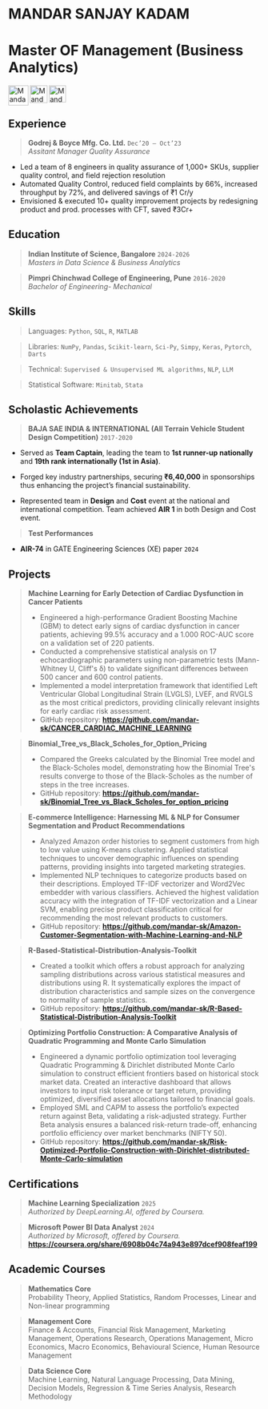 # MANDAR SANJAY KADAM
# Master OF Management (Business Analytics)

[<img align="left" alt="Mandar Kadam | Gmail" width="40px" src="https://upload.wikimedia.org/wikipedia/commons/7/7e/Gmail_icon_%282020%29.svg" />][gmail]

[<img align="left" alt="Mandar Kadam | Outlook" width="35px" src="https://upload.wikimedia.org/wikipedia/commons/d/df/Microsoft_Office_Outlook_%282018%E2%80%93present%29.svg" />][outlook]

[<img align="left" alt="Mandar Kadam | Linkedin" width="34px" src="https://upload.wikimedia.org/wikipedia/commons/thumb/c/ca/LinkedIn_logo_initials.png/240px-LinkedIn_logo_initials.png" />][linkedin]

[gmail]: mailto:mandarskkadam@gmail.com
[outlook]: mailto:mandarkadam@iisc.ac.in
[linkedin]: https://www.linkedin.com/in/mandarsk/
[kaggle]: https://www.kaggle.com/mandark6199


<br/><br/>

## Experience

> **Godrej & Boyce Mfg. Co. Ltd.** `Dec’20 – Oct’23`  
> _Assitant Manager Quality Assurance_

- Led a team of 8 engineers in quality assurance of 1,000+ SKUs, supplier quality control, and field rejection resolution
- Automated Quality Control, reduced field complaints by 66%, increased throughput by 72%, and delivered savings of ₹1 Cr/y
- Envisioned & executed 10+ quality improvement projects by redesigning product and prod. processes with CFT, saved ₹3Cr+

## Education

> **Indian Institute of Science, Bangalore** `2024-2026`  
> _Masters in Data Science & Business Analytics_

> **Pimpri Chinchwad College of Engineering, Pune** `2016-2020`  
> _Bachelor of Engineering- Mechanical_

## Skills

> Languages: `Python`, `SQL`, `R`, `MATLAB`

> Libraries: `NumPy`, `Pandas`, `Scikit-learn`, `Sci-Py`, `Simpy`, `Keras`, `Pytorch`, `Darts`

> Technical: `Supervised & Unsupervised ML algorithms`, `NLP`, `LLM`

> Statistical Software: `Minitab`, `Stata`

## Scholastic Achievements

> **BAJA SAE INDIA & INTERNATIONAL (All Terrain Vehicle Student Design Competition)** `2017-2020`

- Served as **Team Captain**, leading the team to **1st runner-up nationally** and **19th rank internationally (1st in Asia)**. 

- Forged key industry partnerships, securing **₹6,40,000** in sponsorships thus enhancing the project’s financial sustainability.

- Represented team in **Design** and **Cost** event at the national and international competition. Team achieved **AIR 1** in both Design and Cost event.

> **Test Performances**

- **AIR-74** in GATE Engineering Sciences (XE) paper `2024`

## Projects

> **Machine Learning for Early Detection of Cardiac Dysfunction in Cancer Patients** 
> - Engineered a high-performance Gradient Boosting Machine (GBM) to detect early signs of cardiac dysfunction in cancer patients, achieving 99.5% accuracy and a 1.000 ROC-AUC score on a validation set of 220 patients.
> - Conducted a comprehensive statistical analysis on 17 echocardiographic parameters using non-parametric tests (Mann-Whitney U, Cliff's δ) to validate significant differences between 500 cancer and 600 control patients.
> - Implemented a model interpretation framework that identified Left Ventricular Global Longitudinal Strain (LVGLS), LVEF, and RVGLS as the most critical predictors, providing clinically relevant insights for early cardiac risk assessment.
> - GitHub repository: **https://github.com/mandar-sk/CANCER_CARDIAC_MACHINE_LEARNING**

> **Binomial_Tree_vs_Black_Scholes_for_Option_Pricing** 
> - Compared the Greeks calculated by the Binomial Tree model and the Black-Scholes model, demonstrating how the Binomial Tree's results converge to those of the Black-Scholes as the number of steps in the tree increases. 
> - GitHub repository: **https://github.com/mandar-sk/Binomial_Tree_vs_Black_Scholes_for_option_pricing**

> **E-commerce Intelligence: Harnessing ML & NLP for Consumer Segmentation and Product Recommendations** 
> - Analyzed Amazon order histories to segment customers from high to low value using K-means clustering. Applied statistical techniques to uncover demographic influences on spending patterns, providing insights into targeted marketing strategies.
> - Implemented NLP techniques to categorize products based on their descriptions. Employed TF-IDF vectorizer and Word2Vec embedder with various classifiers. Achieved the highest validation accuracy with the integration of TF-IDF vectorization and a Linear SVM, enabling precise product classification critical for recommending the most relevant products to customers.
> - GitHub repository: **https://github.com/mandar-sk/Amazon-Customer-Segmentation-with-Machine-Learning-and-NLP**

> **R-Based-Statistical-Distribution-Analysis-Toolkit** 
> - Created a toolkit which offers a robust approach for analyzing sampling distributions across various statistical measures and distributions using R. It systematically explores the impact of distribution characteristics and sample sizes on the convergence to normality of sample statistics.
> - GitHub repository: **https://github.com/mandar-sk/R-Based-Statistical-Distribution-Analysis-Toolkit**

> **Optimizing Portfolio Construction: A Comparative Analysis of Quadratic Programming and Monte Carlo Simulation** 
> - Engineered a dynamic portfolio optimization tool leveraging Quadratic Programming & Dirichlet distributed Monte Carlo simulation to construct efficient frontiers based on historical stock market data. Created an interactive dashboard that allows investors to input risk tolerance or target return, providing optimized, diversified asset allocations tailored to financial goals.
> - Employed SML and CAPM to assess the portfolio’s expected return against Beta, validating a risk-adjusted strategy. Further Beta analysis ensures a balanced risk-return trade-off, enhancing portfolio efficiency over market benchmarks (NIFTY 50).
> - GitHub repository: **https://github.com/mandar-sk/Risk-Optimized-Portfolio-Construction-with-Dirichlet-distributed-Monte-Carlo-simulation**

## Certifications

> **Machine Learning Specialization** `2025`  
_Authorized by DeepLearning.AI, offered by Coursera._  

> **Microsoft Power BI Data Analyst** `2024`  
_Authorized by Microsoft, offered by Coursera._  
**https://coursera.org/share/6908b04c74a943e897dcef908feaf199**

## Academic Courses

> **Mathematics Core**  
Probability Theory, Applied Statistics, Random Processes, Linear and Non-linear programming

> **Management Core**  
Finance & Accounts, Financial Risk Management, Marketing Management, Operations Research, Operations Management,
Micro Economics, Macro Economics, Behavioural Science, Human Resource Management 

> **Data Science Core**  
Machine Learning, Natural Language Processing, Data Mining, Decision Models, Regression & Time Series Analysis, Research Methodology
